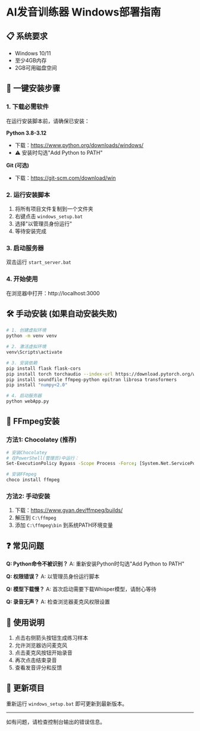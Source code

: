 # AI发音训练器 Windows部署指南

## 📋 系统要求
- Windows 10/11
- 至少4GB内存
- 2GB可用磁盘空间

## 🚀 一键安装步骤

### 1. 下载必需软件
在运行安装脚本前，请确保已安装：

**Python 3.8-3.12**
- 下载：https://www.python.org/downloads/windows/
- ⚠️ 安装时勾选"Add Python to PATH"

**Git (可选)**
- 下载：https://git-scm.com/download/win

### 2. 运行安装脚本
1. 将所有项目文件复制到一个文件夹
2. 右键点击 `windows_setup.bat`
3. 选择"以管理员身份运行"
4. 等待安装完成

### 3. 启动服务器
双击运行 `start_server.bat`

### 4. 开始使用
在浏览器中打开：http://localhost:3000

## 🛠️ 手动安装 (如果自动安装失败)

```bash
# 1. 创建虚拟环境
python -m venv venv

# 2. 激活虚拟环境
venv\Scripts\activate

# 3. 安装依赖
pip install flask flask-cors
pip install torch torchaudio --index-url https://download.pytorch.org/whl/cpu
pip install soundfile ffmpeg-python epitran librosa transformers
pip install "numpy<2.0"

# 4. 启动服务器
python webApp.py
```

## 🔧 FFmpeg安装

### 方法1: Chocolatey (推荐)
```bash
# 安装Chocolatey
# 在PowerShell(管理员)中运行：
Set-ExecutionPolicy Bypass -Scope Process -Force; [System.Net.ServicePointManager]::SecurityProtocol = [System.Net.ServicePointManager]::SecurityProtocol -bor 3072; iex ((New-Object System.Net.WebClient).DownloadString('https://community.chocolatey.org/install.ps1'))

# 安装FFmpeg
choco install ffmpeg
```

### 方法2: 手动安装
1. 下载：https://www.gyan.dev/ffmpeg/builds/
2. 解压到 `C:\ffmpeg`
3. 添加 `C:\ffmpeg\bin` 到系统PATH环境变量

## ❓ 常见问题

**Q: Python命令不被识别？**
A: 重新安装Python时勾选"Add Python to PATH"

**Q: 权限错误？**
A: 以管理员身份运行脚本

**Q: 模型下载慢？**
A: 首次启动需要下载Whisper模型，请耐心等待

**Q: 录音无声？**
A: 检查浏览器麦克风权限设置

## 📱 使用说明

1. 点击右侧箭头按钮生成练习样本
2. 允许浏览器访问麦克风
3. 点击麦克风按钮开始录音
4. 再次点击结束录音
5. 查看发音评分和反馈

## 🔄 更新项目

重新运行 `windows_setup.bat` 即可更新到最新版本。

---
如有问题，请检查控制台输出的错误信息。